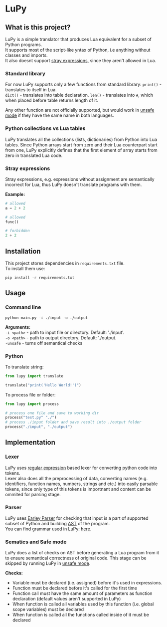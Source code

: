 # LuPy
## What is this project?
LuPy is a simple translator that produces Lua equivalent for a subset of Python programs.   
It supports most of the script-like yntax of Python, i.e anything without classes and imports.   
It also doesnt support [stray expressions](#stray-expressions), since they aren't allowed in Lua.

### Standard library
For now LuPy supports only a few functions from standard library:
`print()` - translates to itself in Lua.   
`dict()` - translates into table declaration.
`len()` - translates into `#`, which when placed before table returns length of it.   
   
Any other function are not officially supported, but would work in [unsafe mode](#sematics-and-safe-mode) if they have the same name in both languages.

### Python collections vs Lua tables
LuPy translates all the collections (lists, dictionaries) from Python into Lua tables. 
Since Python arrays start from zero and their Lua counterpart start from one, LuPy explicitly defines that the first element of array starts from zero in translated Lua code. 

### Stray expressions
Stray expressions, e.g. expressions without assignment are semantically incorrect for Lua, thus LuPy doesn't translate programs with them.

**Example:**
```python
# allowed
a = 2 + 2

# allowed
func()

# forbidden
2 + 2
```

## Installation
This project stores dependencies in `requirements.txt` file.   
To install them use:
```
pip install -r requirements.txt
```

## Usage
### Command line
```
python main.py -i ./input -o ./output
```
**Arguments:**   
`-i <path>` - path to input file or directory. Default: './input'.   
`-o <path>` - path to output directory. Default: './output.   
`-unsafe` - turns off semantical checks

### Python
To translate string:
```python
from lupy import translate

translate("print('Hello World!')")
```

To process file or folder:
```python
from lupy import process

# process one file and save to working dir
process("test.py" "./")
# process ./input folder and save result into ./output folder
process("./input", "./output")
```

## Implementation
### Lexer
LuPy uses [regular expression](https://en.wikipedia.org/wiki/Regular_expression) based lexer for converting python code into tokens.   
Lexer also does all the preprocessing of data, converting names (e.g. identifiers, function names, numbers, strings and etc.) into easily parsable tokens, since only type of this tokens is importnant and content can be ommited for parsing stage.

### Parser
LuPy uses [Earley Parser](https://en.wikipedia.org/wiki/Earley_parser) for checking that input is a part of supported subset of Python and building [AST](https://en.wikipedia.org/wiki/Abstract_syntax_tree) of the program.   
You can find grammar used in LuPy: [here](https://github.com/VladoCC/lupy/blob/main/grammar/grammar.txt).   

### Sematics and Safe mode
LuPy does a list of checks on AST before generating a Lua program from it to ensure semantical correctness of original code. 
This stage can be skipped by running LuPy in [unsafe mode](#command-line).

**Checks:**
* Variable must be declared (i.e. assigned) before it's used in expressions.
* Function must be declared before it's called for the first time
* Function call must have the same amount of parameters as function declaration (default values aren't supported in LuPy)
* When function is called all variables used by this function (i.e. global scope variables) must be declared
* When function is called all the functions called inside of it must be declared 
